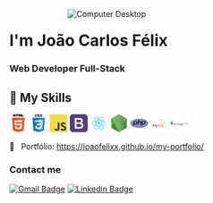 <img src="https://cdn.pixabay.com/photo/2016/10/16/16/33/dual-screen-1745705_960_720.png" min-width="400px" max-width="400px" width="400px" align="right" alt="Computer Desktop">

# I'm João Carlos Félix

### Web Developer Full-Stack

## 🚀 My Skills

<p align="left">
    <code><img height="32" src="https://raw.githubusercontent.com/github/explore/80688e429a7d4ef2fca1e82350fe8e3517d3494d/topics/html/html.png" alt="HTML5"/></code>
    <code><img height="32" src="https://raw.githubusercontent.com/github/explore/80688e429a7d4ef2fca1e82350fe8e3517d3494d/topics/css/css.png" alt="CSS"/></code>
    <code><img height="32" src="https://raw.githubusercontent.com/github/explore/80688e429a7d4ef2fca1e82350fe8e3517d3494d/topics/javascript/javascript.png" alt="Javascript"/></code>
    <code><img height="32" src="https://raw.githubusercontent.com/github/explore/80688e429a7d4ef2fca1e82350fe8e3517d3494d/topics/bootstrap/bootstrap.png" alt="Bootstrap"/></code>
    <code><img height="32" src="https://raw.githubusercontent.com/github/explore/80688e429a7d4ef2fca1e82350fe8e3517d3494d/topics/react/react.png" alt="React"/></code>
 <code><img height="32" src="https://raw.githubusercontent.com/github/explore/80688e429a7d4ef2fca1e82350fe8e3517d3494d/topics/nodejs/nodejs.png" alt="NodeJS"/></code>
 <code><img height="32" src="https://raw.githubusercontent.com/github/explore/80688e429a7d4ef2fca1e82350fe8e3517d3494d/topics/php/php.png" alt="PHP"/></code>
 <code><img height="32" src="https://raw.githubusercontent.com/github/explore/80688e429a7d4ef2fca1e82350fe8e3517d3494d/topics/mysql/mysql.png" alt="MySQL"/></code>
 <code><img height="32" src="https://raw.githubusercontent.com/github/explore/80688e429a7d4ef2fca1e82350fe8e3517d3494d/topics/mongodb/mongodb.png" alt="MongoDB"/></code>
</p>


💬 &nbsp; Portfólio: https://joaofelixx.github.io/my-portfolio/

### Contact me

[![Gmail Badge](https://img.shields.io/badge/-joaosilva16387@gmail.com-eb415b?style=flat-square&logo=Gmail&logoColor=white&link=mailto:joaosilva16387@gmail.com)](mailto:joaosilva16387@gmail.com)
[![Linkedin Badge](https://img.shields.io/badge/-João%20Félix%20-4a72e0?style=flat-square&logo=Linkedin&logoColor=white&link=https://www.linkedin.com/in/felix-devweb/)](https://www.linkedin.com/in/felix-devweb/) 

